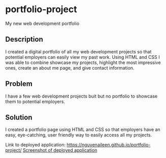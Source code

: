 # portfolio-project

My new web development portfolio

## Description

I created a digital portfolio of all my web development projects so that potential employers can easily view my past work. Using HTML and CSS I was able to combine showcase my projects, highlight the most impressive ones, create an about me page, and give contact information.

## Problem

I have a few web development projects buit but no portfolio to showcase them to potential employers.

## Solution

I created a portfolio page using HTML and CSS so that employers have an easy, eye-catching, user friendly way to easily access all my projects.

Link to deployed application: https://nguyenaileen.github.io/portfolio-project/
[Screenshot of deployed application](Images/Screenshot.png)
